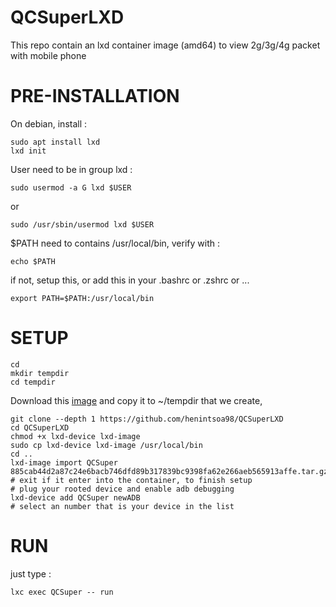 # QCSuperLXD
This repo contain an lxd container image (amd64) to view 2g/3g/4g packet with mobile phone 

# PRE-INSTALLATION
On debian, install :
```
sudo apt install lxd
lxd init
```
User need to be in group lxd :
```
sudo usermod -a G lxd $USER
```
or
```
sudo /usr/sbin/usermod lxd $USER
```
$PATH need to contains /usr/local/bin, verify with :
```
echo $PATH
```
if not, setup this, or add this in your .bashrc or .zshrc or ...
```
export PATH=$PATH:/usr/local/bin
```

# SETUP
```
cd
mkdir tempdir
cd tempdir
```
Download this [image](https://drive.google.com/file/d/1nlfxKUWMWXk-DziegP4e8R3gepsNGxpA/view?usp=sharing) and copy it to ~/tempdir that we create,
```
git clone --depth 1 https://github.com/henintsoa98/QCSuperLXD
cd QCSuperLXD
chmod +x lxd-device lxd-image
sudo cp lxd-device lxd-image /usr/local/bin
cd ..
lxd-image import QCSuper 885cab44d2a87c24e6bacb746dfd89b317839bc9398fa62e266aeb565913affe.tar.gz
# exit if it enter into the container, to finish setup
# plug your rooted device and enable adb debugging
lxd-device add QCSuper newADB
# select an number that is your device in the list
```
# RUN
just type :
```
lxc exec QCSuper -- run
```


